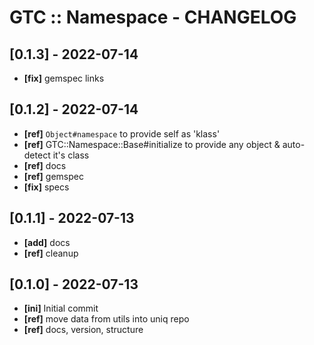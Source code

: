 # GTC :: Namespace - CHANGELOG

## [0.1.3] - 2022-07-14
* **[fix]** gemspec links

## [0.1.2] - 2022-07-14
* **[ref]** ```Object#namespace``` to provide self as 'klass'
* **[ref]** GTC::Namespace::Base#initialize to provide any object & auto-detect it's class
* **[ref]** docs
* **[ref]** gemspec
* **[fix]** specs

## [0.1.1] - 2022-07-13
* **[add]** docs
* **[ref]** cleanup

## [0.1.0] - 2022-07-13
* **[ini]** Initial commit
* **[ref]** move data from utils into uniq repo
* **[ref]** docs, version, structure